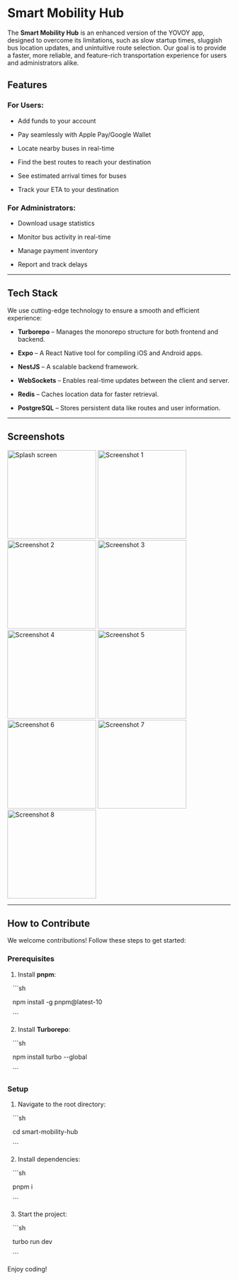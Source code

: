 # Smart Mobility Hub



The **Smart Mobility Hub** is an enhanced version of the YOVOY app, designed to overcome its limitations, such as slow startup times, sluggish bus location updates, and unintuitive route selection. Our goal is to provide a faster, more reliable, and feature-rich transportation experience for users and administrators alike.




## Features

### For Users:

- Add funds to your account

- Pay seamlessly with Apple Pay/Google Wallet

- Locate nearby buses in real-time

- Find the best routes to reach your destination

- See estimated arrival times for buses

- Track your ETA to your destination




### For Administrators:

- Download usage statistics

- Monitor bus activity in real-time

- Manage payment inventory

- Report and track delays




---




## Tech Stack

We use cutting-edge technology to ensure a smooth and efficient experience:




- **Turborepo** – Manages the monorepo structure for both frontend and backend.

- **Expo** – A React Native tool for compiling iOS and Android apps.

- **NestJS** – A scalable backend framework.

- **WebSockets** – Enables real-time updates between the client and server.

- **Redis** – Caches location data for faster retrieval.

- **PostgreSQL** – Stores persistent data like routes and user information.




---




## Screenshots

<img src="https://i.imgur.com/dAsNUds.png" width="200" alt="Splash screen">

<img src="https://i.imgur.com/lFIifhr.png" width="200" alt="Screenshot 1">

<img src="https://i.imgur.com/IXIhXZF.png" width="200" alt="Screenshot 2">

<img src="https://i.imgur.com/yQKa3Am.png" width="200" alt="Screenshot 3">

<img src="https://i.imgur.com/XVPICYu.png" width="200" alt="Screenshot 4">

<img src="https://i.imgur.com/O9Xxnow.png" width="200" alt="Screenshot 5">

<img src="https://i.imgur.com/jFkoMM2.png" width="200" alt="Screenshot 6">

<img src="https://i.imgur.com/kY3U3rZ.png" width="200" alt="Screenshot 7">

<img src="https://i.imgur.com/lfPETWv.png" width="200" alt="Screenshot 8">




---




## How to Contribute

We welcome contributions! Follow these steps to get started:




### Prerequisites

1. Install **pnpm**:  

   ```sh

   npm install -g pnpm@latest-10

   ```

2. Install **Turborepo**:  

   ```sh

   npm install turbo --global

   ```




### Setup

1. Navigate to the root directory:  

   ```sh

   cd smart-mobility-hub

   ```

2. Install dependencies:  

   ```sh

   pnpm i

   ```

3. Start the project:  

   ```sh

   turbo run dev

   ```




Enjoy coding!